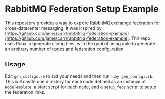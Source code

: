 # RabbitMQ Federation Setup Example

This repository provides a way to explore RabbitMQ exchange federation for cross-datacenter messaging.
It was inspired by [https://github.com/jamescarr/rabbitmq-federation-example](https://github.com/jamescarr/rabbitmq-federation-example).
This repo uses Ruby to generate config files, with the goal of being able to generate an arbitrary number of nodes and
federation configuration.

## Usage

Edit `gen_configs.rb` to suit your needs and then run `ruby gen_configs.rb`.  This will create
one directory for each node defined as an instance of `NodeTemplate`, a start script for each node,
and a `setup_feds` script to setup the federation links.
